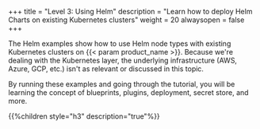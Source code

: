 +++
title = "Level 3: Using Helm"
description = "Learn how to deploy Helm Charts on existing Kubernetes clusters"
weight = 20
alwaysopen = false
+++

The Helm examples show how to use Helm node types with existing Kubernetes clusters on {{< param product_name >}}. Because we're dealing with the Kubernetes layer, the underlying infrastructure (AWS, Azure, GCP, etc.) isn't as relevant or discussed in this topic. 

By running these examples and going through the tutorial, you will be learning the concept of blueprints, plugins, deployment, secret store, and more.

{{%children style="h3" description="true"%}}

